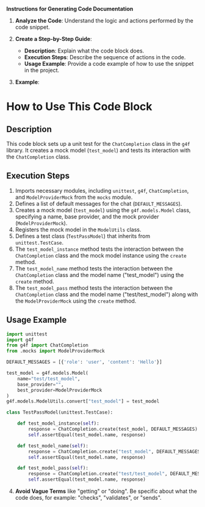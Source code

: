 **Instructions for Generating Code Documentation**

1. **Analyze the Code**: Understand the logic and actions performed by the code snippet.

2. **Create a Step-by-Step Guide**:
    - **Description**: Explain what the code block does.
    - **Execution Steps**: Describe the sequence of actions in the code.
    - **Usage Example**: Provide a code example of how to use the snippet in the project.

3. **Example**:

How to Use This Code Block
=========================================================================================

Description
-------------------------
This code block sets up a unit test for the `ChatCompletion` class in the `g4f` library. It creates a mock model (`test_model`) and tests its interaction with the `ChatCompletion` class.

Execution Steps
-------------------------
1. Imports necessary modules, including `unittest`, `g4f`, `ChatCompletion`, and `ModelProviderMock` from the `mocks` module.
2. Defines a list of default messages for the chat (`DEFAULT_MESSAGES`).
3. Creates a mock model (`test_model`) using the `g4f.models.Model` class, specifying a name, base provider, and the mock provider (`ModelProviderMock`).
4. Registers the mock model in the `ModelUtils` class.
5. Defines a test class (`TestPassModel`) that inherits from `unittest.TestCase`.
6. The `test_model_instance` method tests the interaction between the `ChatCompletion` class and the mock model instance using the `create` method.
7. The `test_model_name` method tests the interaction between the `ChatCompletion` class and the model name ("test_model") using the `create` method.
8. The `test_model_pass` method tests the interaction between the `ChatCompletion` class and the model name ("test/test_model") along with the `ModelProviderMock` using the `create` method.

Usage Example
-------------------------

```python
import unittest
import g4f
from g4f import ChatCompletion
from .mocks import ModelProviderMock

DEFAULT_MESSAGES = [{'role': 'user', 'content': 'Hello'}]

test_model = g4f.models.Model(
    name="test/test_model",
    base_provider="",
    best_provider=ModelProviderMock
)
g4f.models.ModelUtils.convert["test_model"] = test_model

class TestPassModel(unittest.TestCase):

    def test_model_instance(self):
        response = ChatCompletion.create(test_model, DEFAULT_MESSAGES)
        self.assertEqual(test_model.name, response)

    def test_model_name(self):
        response = ChatCompletion.create("test_model", DEFAULT_MESSAGES)
        self.assertEqual(test_model.name, response)

    def test_model_pass(self):
        response = ChatCompletion.create("test/test_model", DEFAULT_MESSAGES, ModelProviderMock)
        self.assertEqual(test_model.name, response)
```

4. **Avoid Vague Terms** like "getting" or "doing". Be specific about what the code does, for example: "checks", "validates", or "sends".